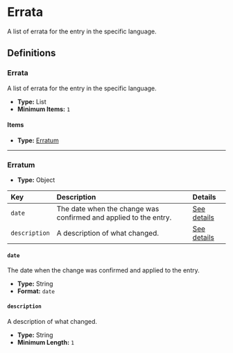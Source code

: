 # Errata

A list of errata for the entry in the specific language.

## Definitions

### <a name="Errata"></a> Errata

A list of errata for the entry in the specific language.

- **Type:** List
- **Minimum Items:** `1`

#### Items

- **Type:** <a href="#Erratum">Erratum</a>

---

### <a name="Erratum"></a> Erratum

- **Type:** Object

Key | Description | Details
:-- | :-- | :--
`date` | The date when the change was confirmed and applied to the entry. | <a href="#Erratum/date">See details</a>
`description` | A description of what changed. | <a href="#Erratum/description">See details</a>

#### <a name="Erratum/date"></a> `date`

The date when the change was confirmed and applied to the entry.

- **Type:** String
- **Format:** `date`

#### <a name="Erratum/description"></a> `description`

A description of what changed.

- **Type:** String
- **Minimum Length:** `1`
